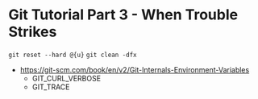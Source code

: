 # Git Tutorial Part 3 - When Trouble Strikes

`git reset --hard @{u}`
`git clean -dfx`

* https://git-scm.com/book/en/v2/Git-Internals-Environment-Variables
  * GIT_CURL_VERBOSE
  * GIT_TRACE
